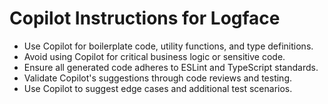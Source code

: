 # Copilot Instructions for Logface

- Use Copilot for boilerplate code, utility functions, and type definitions.
- Avoid using Copilot for critical business logic or sensitive code.
- Ensure all generated code adheres to ESLint and TypeScript standards.
- Validate Copilot's suggestions through code reviews and testing.
- Use Copilot to suggest edge cases and additional test scenarios.
